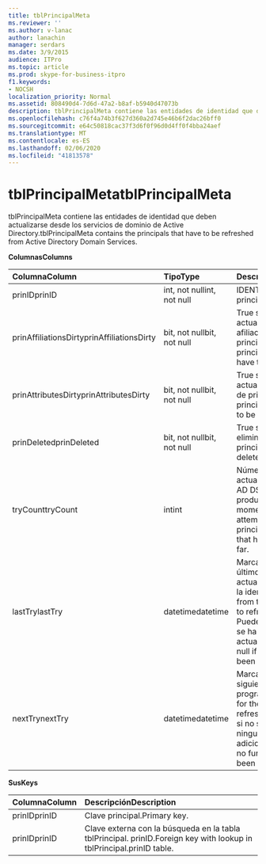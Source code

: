 ```yaml
---
title: tblPrincipalMeta
ms.reviewer: ''
ms.author: v-lanac
author: lanachin
manager: serdars
ms.date: 3/9/2015
audience: ITPro
ms.topic: article
ms.prod: skype-for-business-itpro
f1.keywords:
- NOCSH
localization_priority: Normal
ms.assetid: 808490d4-7d6d-47a2-b8af-b5940d47073b
description: tblPrincipalMeta contiene las entidades de identidad que deben actualizarse desde los servicios de dominio de Active Directory.
ms.openlocfilehash: c76f4a74b3f627d360a2d745e46b6f2dac26bff0
ms.sourcegitcommit: e64c50818cac37f3d6f0f96d0d4ff0f4bba24aef
ms.translationtype: MT
ms.contentlocale: es-ES
ms.lasthandoff: 02/06/2020
ms.locfileid: "41813578"
---
```

# <a name="tblprincipalmeta"></a><span data-ttu-id="b6d27-103">tblPrincipalMeta</span><span class="sxs-lookup"><span data-stu-id="b6d27-103">tblPrincipalMeta</span></span>
 
<span data-ttu-id="b6d27-104">tblPrincipalMeta contiene las entidades de identidad que deben actualizarse desde los servicios de dominio de Active Directory.</span><span class="sxs-lookup"><span data-stu-id="b6d27-104">tblPrincipalMeta contains the principals that have to be refreshed from Active Directory Domain Services.</span></span>
  
<span data-ttu-id="b6d27-105">**Columnas**</span><span class="sxs-lookup"><span data-stu-id="b6d27-105">**Columns**</span></span>

|<span data-ttu-id="b6d27-106">**Columna**</span><span class="sxs-lookup"><span data-stu-id="b6d27-106">**Column**</span></span>|<span data-ttu-id="b6d27-107">**Tipo**</span><span class="sxs-lookup"><span data-stu-id="b6d27-107">**Type**</span></span>|<span data-ttu-id="b6d27-108">**Descripción**</span><span class="sxs-lookup"><span data-stu-id="b6d27-108">**Description**</span></span>|
|:-----|:-----|:-----|
|<span data-ttu-id="b6d27-109">prinID</span><span class="sxs-lookup"><span data-stu-id="b6d27-109">prinID</span></span>  <br/> |<span data-ttu-id="b6d27-110">int, not null</span><span class="sxs-lookup"><span data-stu-id="b6d27-110">int, not null</span></span>  <br/> |<span data-ttu-id="b6d27-111">IDENTIFICADOR principal.</span><span class="sxs-lookup"><span data-stu-id="b6d27-111">Principal ID.</span></span>  <br/> |
|<span data-ttu-id="b6d27-112">prinAffiliationsDirty</span><span class="sxs-lookup"><span data-stu-id="b6d27-112">prinAffiliationsDirty</span></span>  <br/> |<span data-ttu-id="b6d27-113">bit, not null</span><span class="sxs-lookup"><span data-stu-id="b6d27-113">bit, not null</span></span>  <br/> |<span data-ttu-id="b6d27-114">True si es necesario actualizar las afiliaciones principales.</span><span class="sxs-lookup"><span data-stu-id="b6d27-114">True if principal affiliations have to be refreshed.</span></span>  <br/> |
|<span data-ttu-id="b6d27-115">prinAttributesDirty</span><span class="sxs-lookup"><span data-stu-id="b6d27-115">prinAttributesDirty</span></span>  <br/> |<span data-ttu-id="b6d27-116">bit, not null</span><span class="sxs-lookup"><span data-stu-id="b6d27-116">bit, not null</span></span>  <br/> |<span data-ttu-id="b6d27-117">True si es necesario actualizar los atributos de principal.</span><span class="sxs-lookup"><span data-stu-id="b6d27-117">True if principal attributes have to be refreshed.</span></span>  <br/> |
|<span data-ttu-id="b6d27-118">prinDeleted</span><span class="sxs-lookup"><span data-stu-id="b6d27-118">prinDeleted</span></span>  <br/> |<span data-ttu-id="b6d27-119">bit, not null</span><span class="sxs-lookup"><span data-stu-id="b6d27-119">bit, not null</span></span>  <br/> |<span data-ttu-id="b6d27-120">True si el principal se ha eliminado.</span><span class="sxs-lookup"><span data-stu-id="b6d27-120">True if the principal has been deleted.</span></span>  <br/> |
|<span data-ttu-id="b6d27-121">tryCount</span><span class="sxs-lookup"><span data-stu-id="b6d27-121">tryCount</span></span>  <br/> |<span data-ttu-id="b6d27-122">int</span><span class="sxs-lookup"><span data-stu-id="b6d27-122">int</span></span>  <br/> |<span data-ttu-id="b6d27-123">Número de intentos de actualizar el principal de AD DS que se ha producido hasta el momento.</span><span class="sxs-lookup"><span data-stu-id="b6d27-123">Number of attempts to refresh the principal from AD DS that have happened so far.</span></span>  <br/> |
|<span data-ttu-id="b6d27-124">lastTry</span><span class="sxs-lookup"><span data-stu-id="b6d27-124">lastTry</span></span>  <br/> |<span data-ttu-id="b6d27-125">datetime</span><span class="sxs-lookup"><span data-stu-id="b6d27-125">datetime</span></span>  <br/> |<span data-ttu-id="b6d27-126">Marca de tiempo del último intento de actualizar la entidad de la identidad.</span><span class="sxs-lookup"><span data-stu-id="b6d27-126">Time stamp from the latest attempt to refresh the principal.</span></span> <span data-ttu-id="b6d27-127">Puede ser null si aún no se ha intentado ninguna actualización.</span><span class="sxs-lookup"><span data-stu-id="b6d27-127">Can be null if no refresh has been attempted yet.</span></span>  <br/> |
|<span data-ttu-id="b6d27-128">nextTry</span><span class="sxs-lookup"><span data-stu-id="b6d27-128">nextTry</span></span>  <br/> |<span data-ttu-id="b6d27-129">datetime</span><span class="sxs-lookup"><span data-stu-id="b6d27-129">datetime</span></span>  <br/> |<span data-ttu-id="b6d27-130">Marca de tiempo de la siguiente actualización programada.</span><span class="sxs-lookup"><span data-stu-id="b6d27-130">Time stamp for the next scheduled refresh.</span></span> <span data-ttu-id="b6d27-131">Puede ser null si no se ha programado ninguna actualización adicional.</span><span class="sxs-lookup"><span data-stu-id="b6d27-131">Can be null if no further refresh has been scheduled.</span></span>  <br/> |
   
<span data-ttu-id="b6d27-132">**Sus**</span><span class="sxs-lookup"><span data-stu-id="b6d27-132">**Keys**</span></span>

|<span data-ttu-id="b6d27-133">**Columna**</span><span class="sxs-lookup"><span data-stu-id="b6d27-133">**Column**</span></span>|<span data-ttu-id="b6d27-134">**Descripción**</span><span class="sxs-lookup"><span data-stu-id="b6d27-134">**Description**</span></span>|
|:-----|:-----|
|<span data-ttu-id="b6d27-135">prinID</span><span class="sxs-lookup"><span data-stu-id="b6d27-135">prinID</span></span>  <br/> |<span data-ttu-id="b6d27-136">Clave principal.</span><span class="sxs-lookup"><span data-stu-id="b6d27-136">Primary key.</span></span>  <br/> |
|<span data-ttu-id="b6d27-137">prinID</span><span class="sxs-lookup"><span data-stu-id="b6d27-137">prinID</span></span>  <br/> |<span data-ttu-id="b6d27-138">Clave externa con la búsqueda en la tabla tblPrincipal. prinID.</span><span class="sxs-lookup"><span data-stu-id="b6d27-138">Foreign key with lookup in tblPrincipal.prinID table.</span></span>  <br/> |
   

